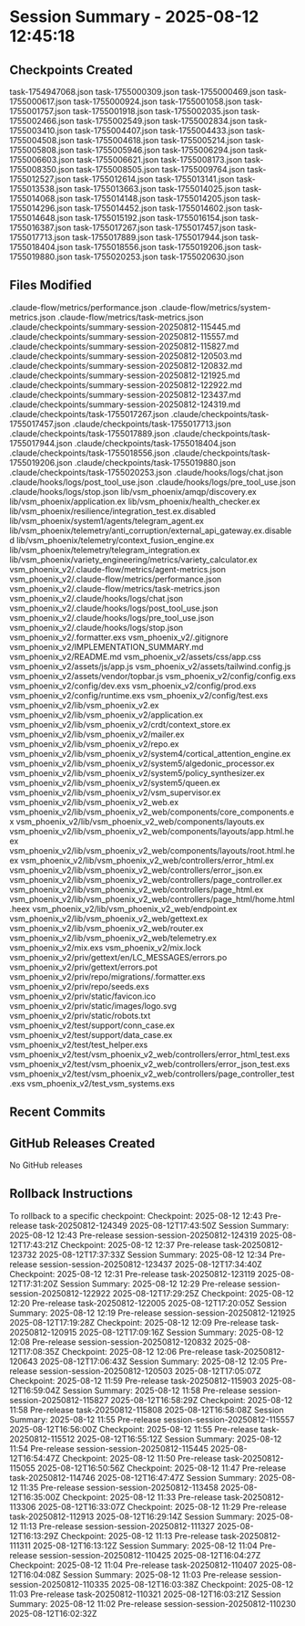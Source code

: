 # Session Summary - 2025-08-12 12:45:18

## Checkpoints Created
task-1754947068.json
task-1755000309.json
task-1755000469.json
task-1755000617.json
task-1755000924.json
task-1755001058.json
task-1755001757.json
task-1755001918.json
task-1755002035.json
task-1755002466.json
task-1755002549.json
task-1755002834.json
task-1755003410.json
task-1755004407.json
task-1755004433.json
task-1755004508.json
task-1755004618.json
task-1755005214.json
task-1755005808.json
task-1755005946.json
task-1755006294.json
task-1755006603.json
task-1755006621.json
task-1755008173.json
task-1755008350.json
task-1755008505.json
task-1755009764.json
task-1755012527.json
task-1755012614.json
task-1755013141.json
task-1755013538.json
task-1755013663.json
task-1755014025.json
task-1755014068.json
task-1755014148.json
task-1755014205.json
task-1755014296.json
task-1755014452.json
task-1755014602.json
task-1755014648.json
task-1755015192.json
task-1755016154.json
task-1755016387.json
task-1755017267.json
task-1755017457.json
task-1755017713.json
task-1755017889.json
task-1755017944.json
task-1755018404.json
task-1755018556.json
task-1755019206.json
task-1755019880.json
task-1755020253.json
task-1755020630.json

## Files Modified
.claude-flow/metrics/performance.json
.claude-flow/metrics/system-metrics.json
.claude-flow/metrics/task-metrics.json
.claude/checkpoints/summary-session-20250812-115445.md
.claude/checkpoints/summary-session-20250812-115557.md
.claude/checkpoints/summary-session-20250812-115827.md
.claude/checkpoints/summary-session-20250812-120503.md
.claude/checkpoints/summary-session-20250812-120832.md
.claude/checkpoints/summary-session-20250812-121925.md
.claude/checkpoints/summary-session-20250812-122922.md
.claude/checkpoints/summary-session-20250812-123437.md
.claude/checkpoints/summary-session-20250812-124319.md
.claude/checkpoints/task-1755017267.json
.claude/checkpoints/task-1755017457.json
.claude/checkpoints/task-1755017713.json
.claude/checkpoints/task-1755017889.json
.claude/checkpoints/task-1755017944.json
.claude/checkpoints/task-1755018404.json
.claude/checkpoints/task-1755018556.json
.claude/checkpoints/task-1755019206.json
.claude/checkpoints/task-1755019880.json
.claude/checkpoints/task-1755020253.json
.claude/hooks/logs/chat.json
.claude/hooks/logs/post_tool_use.json
.claude/hooks/logs/pre_tool_use.json
.claude/hooks/logs/stop.json
lib/vsm_phoenix/amqp/discovery.ex
lib/vsm_phoenix/application.ex
lib/vsm_phoenix/health_checker.ex
lib/vsm_phoenix/resilience/integration_test.ex.disabled
lib/vsm_phoenix/system1/agents/telegram_agent.ex
lib/vsm_phoenix/telemetry/anti_corruption/external_api_gateway.ex.disabled
lib/vsm_phoenix/telemetry/context_fusion_engine.ex
lib/vsm_phoenix/telemetry/telegram_integration.ex
lib/vsm_phoenix/variety_engineering/metrics/variety_calculator.ex
vsm_phoenix_v2/.claude-flow/metrics/agent-metrics.json
vsm_phoenix_v2/.claude-flow/metrics/performance.json
vsm_phoenix_v2/.claude-flow/metrics/task-metrics.json
vsm_phoenix_v2/.claude/hooks/logs/chat.json
vsm_phoenix_v2/.claude/hooks/logs/post_tool_use.json
vsm_phoenix_v2/.claude/hooks/logs/pre_tool_use.json
vsm_phoenix_v2/.claude/hooks/logs/stop.json
vsm_phoenix_v2/.formatter.exs
vsm_phoenix_v2/.gitignore
vsm_phoenix_v2/IMPLEMENTATION_SUMMARY.md
vsm_phoenix_v2/README.md
vsm_phoenix_v2/assets/css/app.css
vsm_phoenix_v2/assets/js/app.js
vsm_phoenix_v2/assets/tailwind.config.js
vsm_phoenix_v2/assets/vendor/topbar.js
vsm_phoenix_v2/config/config.exs
vsm_phoenix_v2/config/dev.exs
vsm_phoenix_v2/config/prod.exs
vsm_phoenix_v2/config/runtime.exs
vsm_phoenix_v2/config/test.exs
vsm_phoenix_v2/lib/vsm_phoenix_v2.ex
vsm_phoenix_v2/lib/vsm_phoenix_v2/application.ex
vsm_phoenix_v2/lib/vsm_phoenix_v2/crdt/context_store.ex
vsm_phoenix_v2/lib/vsm_phoenix_v2/mailer.ex
vsm_phoenix_v2/lib/vsm_phoenix_v2/repo.ex
vsm_phoenix_v2/lib/vsm_phoenix_v2/system4/cortical_attention_engine.ex
vsm_phoenix_v2/lib/vsm_phoenix_v2/system5/algedonic_processor.ex
vsm_phoenix_v2/lib/vsm_phoenix_v2/system5/policy_synthesizer.ex
vsm_phoenix_v2/lib/vsm_phoenix_v2/system5/queen.ex
vsm_phoenix_v2/lib/vsm_phoenix_v2/vsm_supervisor.ex
vsm_phoenix_v2/lib/vsm_phoenix_v2_web.ex
vsm_phoenix_v2/lib/vsm_phoenix_v2_web/components/core_components.ex
vsm_phoenix_v2/lib/vsm_phoenix_v2_web/components/layouts.ex
vsm_phoenix_v2/lib/vsm_phoenix_v2_web/components/layouts/app.html.heex
vsm_phoenix_v2/lib/vsm_phoenix_v2_web/components/layouts/root.html.heex
vsm_phoenix_v2/lib/vsm_phoenix_v2_web/controllers/error_html.ex
vsm_phoenix_v2/lib/vsm_phoenix_v2_web/controllers/error_json.ex
vsm_phoenix_v2/lib/vsm_phoenix_v2_web/controllers/page_controller.ex
vsm_phoenix_v2/lib/vsm_phoenix_v2_web/controllers/page_html.ex
vsm_phoenix_v2/lib/vsm_phoenix_v2_web/controllers/page_html/home.html.heex
vsm_phoenix_v2/lib/vsm_phoenix_v2_web/endpoint.ex
vsm_phoenix_v2/lib/vsm_phoenix_v2_web/gettext.ex
vsm_phoenix_v2/lib/vsm_phoenix_v2_web/router.ex
vsm_phoenix_v2/lib/vsm_phoenix_v2_web/telemetry.ex
vsm_phoenix_v2/mix.exs
vsm_phoenix_v2/mix.lock
vsm_phoenix_v2/priv/gettext/en/LC_MESSAGES/errors.po
vsm_phoenix_v2/priv/gettext/errors.pot
vsm_phoenix_v2/priv/repo/migrations/.formatter.exs
vsm_phoenix_v2/priv/repo/seeds.exs
vsm_phoenix_v2/priv/static/favicon.ico
vsm_phoenix_v2/priv/static/images/logo.svg
vsm_phoenix_v2/priv/static/robots.txt
vsm_phoenix_v2/test/support/conn_case.ex
vsm_phoenix_v2/test/support/data_case.ex
vsm_phoenix_v2/test/test_helper.exs
vsm_phoenix_v2/test/vsm_phoenix_v2_web/controllers/error_html_test.exs
vsm_phoenix_v2/test/vsm_phoenix_v2_web/controllers/error_json_test.exs
vsm_phoenix_v2/test/vsm_phoenix_v2_web/controllers/page_controller_test.exs
vsm_phoenix_v2/test_vsm_systems.exs

## Recent Commits


## GitHub Releases Created
No GitHub releases

## Rollback Instructions
To rollback to a specific checkpoint:
Checkpoint: 2025-08-12 12:43	Pre-release	task-20250812-124349	2025-08-12T17:43:50Z
Session Summary: 2025-08-12 12:43	Pre-release	session-session-20250812-124319	2025-08-12T17:43:21Z
Checkpoint: 2025-08-12 12:37	Pre-release	task-20250812-123732	2025-08-12T17:37:33Z
Session Summary: 2025-08-12 12:34	Pre-release	session-session-20250812-123437	2025-08-12T17:34:40Z
Checkpoint: 2025-08-12 12:31	Pre-release	task-20250812-123119	2025-08-12T17:31:20Z
Session Summary: 2025-08-12 12:29	Pre-release	session-session-20250812-122922	2025-08-12T17:29:25Z
Checkpoint: 2025-08-12 12:20	Pre-release	task-20250812-122005	2025-08-12T17:20:05Z
Session Summary: 2025-08-12 12:19	Pre-release	session-session-20250812-121925	2025-08-12T17:19:28Z
Checkpoint: 2025-08-12 12:09	Pre-release	task-20250812-120915	2025-08-12T17:09:16Z
Session Summary: 2025-08-12 12:08	Pre-release	session-session-20250812-120832	2025-08-12T17:08:35Z
Checkpoint: 2025-08-12 12:06	Pre-release	task-20250812-120643	2025-08-12T17:06:43Z
Session Summary: 2025-08-12 12:05	Pre-release	session-session-20250812-120503	2025-08-12T17:05:07Z
Checkpoint: 2025-08-12 11:59	Pre-release	task-20250812-115903	2025-08-12T16:59:04Z
Session Summary: 2025-08-12 11:58	Pre-release	session-session-20250812-115827	2025-08-12T16:58:29Z
Checkpoint: 2025-08-12 11:58	Pre-release	task-20250812-115808	2025-08-12T16:58:08Z
Session Summary: 2025-08-12 11:55	Pre-release	session-session-20250812-115557	2025-08-12T16:56:00Z
Checkpoint: 2025-08-12 11:55	Pre-release	task-20250812-115512	2025-08-12T16:55:12Z
Session Summary: 2025-08-12 11:54	Pre-release	session-session-20250812-115445	2025-08-12T16:54:47Z
Checkpoint: 2025-08-12 11:50	Pre-release	task-20250812-115055	2025-08-12T16:50:56Z
Checkpoint: 2025-08-12 11:47	Pre-release	task-20250812-114746	2025-08-12T16:47:47Z
Session Summary: 2025-08-12 11:35	Pre-release	session-session-20250812-113458	2025-08-12T16:35:00Z
Checkpoint: 2025-08-12 11:33	Pre-release	task-20250812-113306	2025-08-12T16:33:07Z
Checkpoint: 2025-08-12 11:29	Pre-release	task-20250812-112913	2025-08-12T16:29:14Z
Session Summary: 2025-08-12 11:13	Pre-release	session-session-20250812-111327	2025-08-12T16:13:29Z
Checkpoint: 2025-08-12 11:13	Pre-release	task-20250812-111311	2025-08-12T16:13:12Z
Session Summary: 2025-08-12 11:04	Pre-release	session-session-20250812-110425	2025-08-12T16:04:27Z
Checkpoint: 2025-08-12 11:04	Pre-release	task-20250812-110407	2025-08-12T16:04:08Z
Session Summary: 2025-08-12 11:03	Pre-release	session-session-20250812-110335	2025-08-12T16:03:38Z
Checkpoint: 2025-08-12 11:03	Pre-release	task-20250812-110321	2025-08-12T16:03:21Z
Session Summary: 2025-08-12 11:02	Pre-release	session-session-20250812-110230	2025-08-12T16:02:32Z
